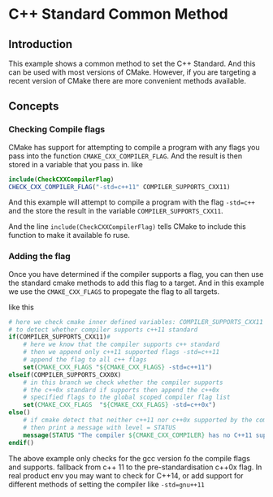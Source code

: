 # C++ Standard Common Method 

## Introduction 
This example shows a common method to set the C++ Standard. And this can be used with 
most versions of CMake. However, if you are targeting a recent version of CMake there are more
convenient methods available. 

## Concepts 
### Checking Compile flags 
CMake has support for attempting to compile a program with any flags you pass into 
the function `CMAKE_CXX_COMPILER_FLAG`. And the result is then stored in a variable that you pass in. 
like 
```cmake
include(CheckCXXCompilerFlag)
CHECK_CXX_COMPILER_FLAG("-std=c++11" COMPILER_SUPPORTS_CXX11)
```

And this example will attempt to compile a program with the flag `-std=c++`
and the store the result in the variable `COMPILER_SUPPORTS_CXX11`.

And the line `include(CheckCXXCompilerFlag)` tells CMake to include 
this function to make it available fo ruse. 

### Adding the flag 
Once you have determined if the compiler supports a flag, you can then use the standard
cmake methods to add this flag to a target. And in this example we use the 
`CMAKE_CXX_FLAGS` to propegate the flag to all targets. 

like this 
```cmake
# here we check cmake inner defined variables: COMPILER_SUPPORTS_CXX11
# to detect whether compiler supports c++11 standard 
if(COMPILER_SUPPORTS_CXX11)#
    # here we know that the compiler supports c++ standard
    # then we append only c++11 supported flags -std=c++11 
    # append the flag to all c++ flags 
    set(CMAKE_CXX_FLAGS "${CMAKE_CXX_FLAGS} -std=c++11")
elseif(COMPILER_SUPPORTS_CXX0X) 
    # in this branch we check whether the compiler supports 
    # the c++0x standard if supports then append the c++0x
    # specified flags to the global scoped compiler flag list 
    set(CMAKE_CXX_FLAGS  "${CMAKE_CXX_FLAGS} -std=c++0x")
else()
    # if cmake detect that neither c++11 nor c++0x supported by the compiler 
    # then print a message with level = STATUS  
    message(STATUS "The compiler ${CMAKE_CXX_COMPILER} has no C++11 support. Please use a different C++ compiler.")
endif()
```
The above example only checks for the gcc version fo the compile flags
and supports. fallback from c++ 11 to the pre-standardisation c++0x flag. 
In real product env you may want to check for C++14, or add support for different methods 
of setting the compiler like `-std=gnu++11`

